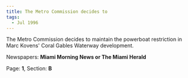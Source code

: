 ```yaml
---  
title: The Metro Commission decides to  
tags:  
  - Jul 1996  
---  
```

  
The Metro Commission decides to maintain the powerboat restriction in Marc Kovens' Coral Gables Waterway development.  
  
Newspapers: **Miami Morning News or The Miami Herald**  
  
Page: **1**, Section: **B** 
